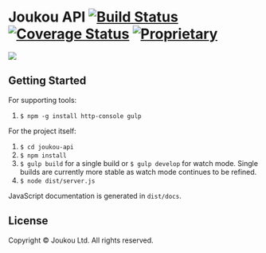 Joukou API [![Build Status](https://circleci.com/gh/joukou/joukou-api/tree/develop.png?circle-token=2eaaef867852e13944b9667a6234821ec1325d4d)](https://circleci.com/gh/joukou/joukou-api/tree/develop) [![Coverage Status](https://img.shields.io/coveralls/joukou/joukou-api.svg)](https://coveralls.io/r/joukou/joukou-api?branch=master) [![Proprietary](http://img.shields.io/badge/license-proprietary-red.svg)](#license)
===================

![](http://media.giphy.com/media/tdbOA2fGn3q7e/giphy.gif)

## Getting Started

For supporting tools:

1. `$ npm -g install http-console gulp`

For the project itself:

1. `$ cd joukou-api`
1. `$ npm install`
1. `$ gulp build` for a single build or `$ gulp develop` for watch mode. Single
builds are currently more stable as watch mode continues to be refined.
1. `$ node dist/server.js`

JavaScript documentation is generated in `dist/docs`.

## License

Copyright &copy; Joukou Ltd. All rights reserved.
